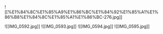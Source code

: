   
![[%E1%84%8C%E1%85%A9%E1%86%BC%E1%84%92%E1%85%A1%E1%86%B8%E1%84%8C%E1%85%A1%E1%86%BC-276.jpg]]
  
![[IMG_0592.jpg]]
![[IMG_0593.jpg]]
![[IMG_0594.jpg]]
![[IMG_0595.jpg]]
